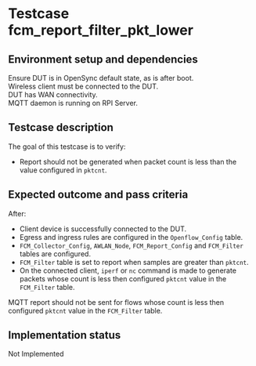 # Testcase fcm_report_filter_pkt_lower

## Environment setup and dependencies

Ensure DUT is in OpenSync default state, as is after boot.\
Wireless client must be connected to the DUT.\
DUT has WAN connectivity.\
MQTT daemon is running on RPI Server.

## Testcase description

The goal of this testcase is to verify:

- Report should not be generated when packet count is less than the value
  configured in `pktcnt`.

## Expected outcome and pass criteria

After:

- Client device is successfully connected to the DUT.
- Egress and ingress rules are configured in the `Openflow_Config` table.
- `FCM_Collector_Config`, `AWLAN_Node`, `FCM_Report_Config` and `FCM_Filter`
  tables are configured.
- `FCM_Filter` table is set to report when samples are greater than `pktcnt`.
- On the connected client, `iperf` or `nc` command is made to generate packets
  whose count is less then configured `pktcnt` value in the `FCM_Filter` table.

MQTT report should not be sent for flows whose count is less then configured
`pktcnt` value in the `FCM_Filter` table.

## Implementation status

Not Implemented
